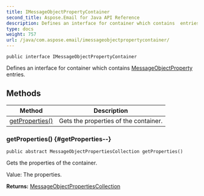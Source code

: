 ```yaml
---
title: IMessageObjectPropertyContainer
second_title: Aspose.Email for Java API Reference
description: Defines an interface for container which contains  entries.
type: docs
weight: 757
url: /java/com.aspose.email/imessageobjectpropertycontainer/
---
```

```
public interface IMessageObjectPropertyContainer
```

Defines an interface for container which contains [MessageObjectProperty](../../com.aspose.email/messageobjectproperty) entries.
## Methods

| Method | Description |
| --- | --- |
| [getProperties()](#getProperties--) | Gets the properties of the container. |
### getProperties() {#getProperties--}
```
public abstract MessageObjectPropertiesCollection getProperties()
```


Gets the properties of the container.

Value: The properties.

**Returns:**
[MessageObjectPropertiesCollection](../../com.aspose.email/messageobjectpropertiescollection)
